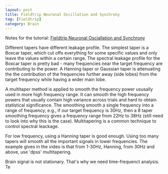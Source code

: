 ```yaml
---
layout: post
title: Fieldtrip Neuronal Oscillation and Synchrony
tag: [Fieldtrip]
category: Brain
---
```


Notes for the tutorial: [Fieldtrip Neuronal Osciallation and Synchrony](https://www.youtube.com/watch?v=dHTuzMsjVJA&list=PLbVcEw60xnKNSXSKMAoBpTJ9BFFnxw21p&index=2)

Different tapers have different leakage profile. The simplest taper is a Boxcar taper, which cut offs everything for some specific values and only leave the values within a certain range. The spectral leakage profile for the Boxcar taper is pretty bad - many frequencies near the target frequency are contributing to the power. A Hanning taper or Gaussian taper is attenuating the the contribution of the frequencies further away (side lobes) from the target frequency while having a wider main lobe.

A multitaper method is applied to smooth the frequency power ususally used in more high frequency range. It can smooth the high frequency powers that usually contain high variance across trials and hard to obtain statistical significance. The smoothing smooth a single frequency into a range of frequency, e.g., if our target frequency is 30Hz, then a 8 taper smoothing frequency gives a frequency range from 22Hz to 38Hz (still need to look into why this is the case). Multitapering is a common technique to control spectral leackage. 

For low frequency, using a Hanning taper is good enough. Using too many tapers will smooth all the important signals in lower frequencies. The example gives in the video is that from 1-30Hz, Hanning, from 30Hz and above, use 'dpss' multitapering.

Brain signal is not stationary. That's why we need time-frequenct analysis. Te
<!--stackedit_data:
eyJoaXN0b3J5IjpbMjAwNzA1NzIxMiwxMzM2NDk3NjQ1LDEzOD
g1MjU1MjAsLTIwODYxMTIzMDIsLTk4NTUxNTg2LC0yMDAwNTM0
NzkzXX0=
-->